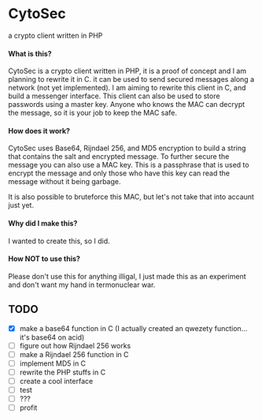 # CytoSec
a crypto client written in PHP

#### What is this?
CytoSec is a crypto client written in PHP, it is a proof of concept and I am planning to rewrite it in C. it can be used to send secured messages along a network (not yet implemented).
I am aiming to rewrite this client in C, and build a messenger interface. This client can also be used to store passwords using a master key. Anyone who knows the MAC can decrypt the message, so it is your job to keep the MAC safe.

#### How does it work?
CytoSec uses Base64, Rijndael 256, and MD5 encryption to build a string that contains the salt and encrypted message. To further secure the message you can also use a MAC key. This is a passphrase that is used to encrypt the message and only those who have this key can read the message without it being garbage.

It is also possible to bruteforce this MAC, but let's not take that into accaunt just yet.

#### Why did I make this?
I wanted to create this, so I did.

#### How NOT to use this?
Please don't use this for anything illigal, I just made this as an experiment and don't want my hand in termonuclear war.

## TODO
- [x] make a base64 function in C (I actually created an qwezety function... it's base64 on acid)
- [ ] figure out how Rijndael 256 works
- [ ] make a Rijndael 256 function in C
- [ ] implement MD5 in C
- [ ] rewrite the PHP stuffs in C
- [ ] create a cool interface
- [ ] test
- [ ] ???
- [ ] profit
